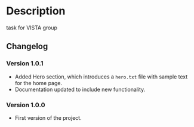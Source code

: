 # Description

task for VISTA group

## Changelog

### Version 1.0.1

- Added Hero section, which introduces a `hero.txt` file with sample text for the home page.
- Documentation updated to include new functionality.

### Version 1.0.0

- First version of the project.
